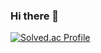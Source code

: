 ### Hi there 👋
[![Solved.ac Profile](http://mazassumnida.wtf/api/v2/generate_badge?boj=sou03062)](https://solved.ac/sou03062/)
<!--
**sou05091/sou05091** is a ✨ _special_ ✨ repository because its `README.md` (this file) appears on your GitHub profile.

Here are some ideas to get you started:

- 🔭 I’m currently working on ...
- 🌱 I’m currently learning ...
- 👯 I’m looking to collaborate on ...
- 🤔 I’m looking for help with ...
- 💬 Ask me about ...
- 📫 How to reach me: ...
- 😄 Pronouns: ...
- ⚡ Fun fact: ...
-->
